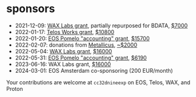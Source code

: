 # sponsors

* 2021-12-09: [WAX Labs grant](https://labs.wax.io/proposals/27), partially repurposed for BDATA, [$7000](https://waxblock.io/transaction/ff5b33ada31e653b6bd22b65f4f9b6e1f3899ba6ba914ab3a6365ea73250b269)
* 2022-01-17: [Telos Works grant](https://app.telos.net/trails/ballots/accounting/1642462699170), [$10800](https://eosauthority.com/transaction/5da8f51ea8255cfe3b7a683029e416139162a452f98eb14c3b110a53dee662b3?network=telos)
* 2022-01-20: [EOS Pomelo "accounting" grant](https://pomelo.io/grants/accounting), [$15700](https://bloks.io/transaction/b69e6e7baf87ca8cbd02bc3cdf0fbf2888e294825c56b16b652384d6f7678119)
* 2022-02-07: donations from [Metallicus](https://metalpay.com/), [~$2000](https://www.protonscan.io/transaction/3b5efee79e311f7362574e43850b4694452ad4e60d55a191e0cd972f42035e33)
* 2022-05-04: [WAX Labs grant](https://labs.wax.io/proposals/68), [$16000](https://waxblock.io/transaction/57b221fe2ec8d401657a4a81669e63656a131e8911fdc2302d57f6e06dcf810e)
* 2022-05-31: [EOS Pomelo "accounting" grant](https://pomelo.io/grants/accounting), [$6190](https://bloks.io/transaction/c42116c6c82ec71e29261c62b92b6301d39384dfcaee3aafc5ffaa10e364ac0f)
* 2023-06-16: WAX Labs grant, [$16000](https://waxblock.io/transaction/03ea0db413126a71ad3fd5c862f6821d3c87a58ec6ca0da0c94b8475d8cd58d4)
* 2024-03-01: EOS Amsterdam co-sponsoring (200 EUR/month)







Your contributions are welcome at `cc32dnineexp` on EOS, Telos, WAX, and Proton
